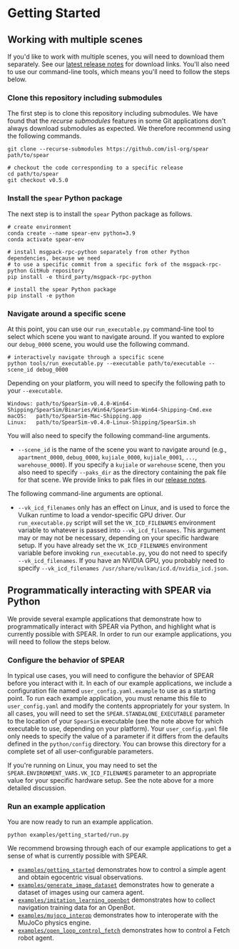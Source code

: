 # Getting Started

## Working with multiple scenes

If you'd like to work with multiple scenes, you will need to download them separately. See our [latest release notes](https://github.com/isl-org/spear/releases/tag/v0.4.0) for download links. You'll also need to use our command-line tools, which means you'll need to follow the steps below.

### Clone this repository including submodules

The first step is to clone this repository including submodules. We have found that the _recurse submodules_ features in some Git applications don't always download submodules as expected. We therefore recommend using the following commands.

```console
git clone --recurse-submodules https://github.com/isl-org/spear path/to/spear

# checkout the code corresponding to a specific release
cd path/to/spear
git checkout v0.5.0
```

### Install the `spear` Python package

The next step is to install the `spear` Python package as follows.

```console
# create environment
conda create --name spear-env python=3.9
conda activate spear-env

# install msgpack-rpc-python separately from other Python dependencies, because we need
# to use a specific commit from a specific fork of the msgpack-rpc-python GitHub repository
pip install -e third_party/msgpack-rpc-python

# install the spear Python package
pip install -e python
```

### Navigate around a specific scene

At this point, you can use our `run_executable.py` command-line tool to select which scene you want to navigate around. If you wanted to explore our `debug_0000` scene, you would use the following command.

```console
# interactively navigate through a specific scene
python tools/run_executable.py --executable path/to/executable --scene_id debug_0000
```

Depending on your platform, you will need to specify the following path to your `--executable`.

```
Windows: path/to/SpearSim-v0.4.0-Win64-Shipping/SpearSim/Binaries/Win64/SpearSim-Win64-Shipping-Cmd.exe
macOS:   path/to/SpearSim-Mac-Shipping.app
Linux:   path/to/SpearSim-v0.4.0-Linux-Shipping/SpearSim.sh
```

You will also need to specify the following command-line arguments.

  - `--scene_id` is the name of the scene you want to navigate around (e.g., `apartment_0000`, `debug_0000`, `kujiale_0000`, `kujiale_0001`, `...`, `warehouse_0000`). If you specify a `kujiale` or `warehouse` scene, then you also need to specify `--paks_dir` as the directory containing the pak file for that scene. We provide links to pak files in our [release notes](https://github.com/isl-org/spear/releases/tag/v0.4.0).

The following command-line arguments are optional.

  - `--vk_icd_filenames` only has an effect on Linux, and is used to force the Vulkan runtime to load a vendor-specific GPU driver. Our `run_executable.py` script will set the `VK_ICD_FILENAMES` environment variable to whatever is passed into `--vk_icd_filenames`. This argument may or may not be necessary, depending on your specific hardware setup. If you have already set the `VK_ICD_FILENAMES` environment variable before invoking `run_executable.py`, you do not need to specify `--vk_icd_filenames`. If you have an NVIDIA GPU, you probably need to specify `--vk_icd_filenames /usr/share/vulkan/icd.d/nvidia_icd.json`.

## Programmatically interacting with SPEAR via Python

We provide several example applications that demonstrate how to programmatically interact with SPEAR via Python, and highlight what is currently possible with SPEAR. In order to run our example applications, you will need to follow the steps below.

### Configure the behavior of SPEAR

In typical use cases, you will need to configure the behavior of SPEAR before you interact with it. In each of our example applications, we include a configuration file named `user_config.yaml.example` to use as a starting point. To run each example application, you must rename this file to `user_config.yaml` and modify the contents appropriately for your system. In all cases, you will need to set the `SPEAR.STANDALONE_EXECUTABLE` parameter to the location of your `SpearSim` executable (see the note above for which executable to use, depending on your platform). Your `user_config.yaml` file only needs to specify the value of a parameter if it differs from the defaults defined in the `python/config` directory. You can browse this directory for a complete set of all user-configurable parameters.

If you're running on Linux, you may need to set the `SPEAR.ENVIRONMENT_VARS.VK_ICD_FILENAMES` parameter to an appropriate value for your specific hardware setup. See the note above for a more detailed discussion.

### Run an example application

You are now ready to run an example application.

```console
python examples/getting_started/run.py
```

We recommend browsing through each of our example applications to get a sense of what is currently possible with SPEAR.
  - [`examples/getting_started`](../examples/getting_started) demonstrates how to control a simple agent and obtain egocentric visual observations.
  - [`examples/generate_image_dataset`](../examples/generate_image_dataset) demonstrates how to generate a dataset of images using our camera agent.
  - [`examples/imitation_learning_openbot`](../examples/imitation_learning_openbot) demonstrates how to collect navigation training data for an OpenBot.
  - [`examples/mujoco_interop`](../examples/mujoco_interop) demonstrates how to interoperate with the MuJoCo physics engine.
  - [`examples/open_loop_control_fetch`](../examples/open_loop_control_fetch) demonstrates how to control a Fetch robot agent.
